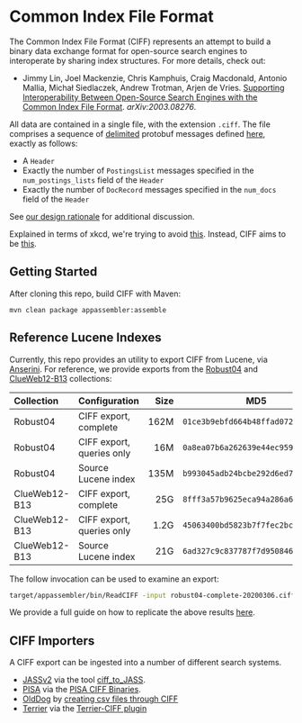 # Common Index File Format

The Common Index File Format (CIFF) represents an attempt to build a binary data exchange format for open-source search engines to interoperate by sharing index structures.
For more details, check out:

+ Jimmy Lin, Joel Mackenzie, Chris Kamphuis, Craig Macdonald, Antonio Mallia, Michał Siedlaczek, Andrew Trotman, Arjen de Vries. [Supporting Interoperability Between Open-Source Search Engines with the Common Index File Format](https://arxiv.org/abs/2003.08276). _arXiv:2003.08276_.

All data are contained in a single file, with the extension `.ciff`.
The file comprises a sequence of [delimited](https://developers.google.com/protocol-buffers/docs/techniques) protobuf messages defined [here](src/main/protobuf/CommonIndexFileFormat.proto), exactly as follows:

+ A `Header`
+ Exactly the number of `PostingsList` messages specified in the `num_postings_lists` field of the `Header`
+ Exactly the number of `DocRecord` messages specified in the `num_docs` field of the `Header`

See [our design rationale](design-rationale.md) for additional discussion.

Explained in terms of xkcd, we're trying to avoid [this](https://xkcd.com/927/).
Instead, CIFF aims to be [this](https://xkcd.com/1406/).

## Getting Started

After cloning this repo, build CIFF with Maven:

```
mvn clean package appassembler:assemble
```

## Reference Lucene Indexes

Currently, this repo provides an utility to export CIFF from Lucene, via [Anserini](http://anserini.io/).
For reference, we provide exports from the [Robust04](https://github.com/castorini/anserini/blob/master/docs/regressions-robust04.md) and [ClueWeb12-B13](https://github.com/castorini/anserini/blob/master/docs/regressions-cw12b13.md) collections:

| Collection | Configuration | Size | MD5 | Download |
|:-----------|:--------------|-----:|-----|:---------|
| Robust04   | CIFF export, complete | 162M | `01ce3b9ebfd664b48ffad072fbcae076` | [[Dropbox]](https://www.dropbox.com/s/rph6udiqs2k7bfo/robust04-complete-20200306.ciff.gz?dl=0) |
| Robust04   | CIFF export, queries only | 16M | `0a8ea07b6a262639e44ec959c4f53d44` | [[Dropbox]](https://www.dropbox.com/s/02i308p4fe2bqh6/robust04-queries-20200306.ciff.gz?dl=0) | [[Dropbox]]
| Robust04   | Source Lucene index | 135M | `b993045adb24bcbe292d6ed73d5d47b6` | [[Dropbox]](https://www.dropbox.com/s/omh95m1pe5gwhaj/lucene-index-ciff.robust04.20200306.tar.gz?dl=0)
| ClueWeb12-B13   | CIFF export, complete | 25G | `8fff3a57b9625eca94a286a61062ac82` | [[Dropbox]](https://www.dropbox.com/s/nbxpieqqp5z737h/cw12b-complete-20200309.ciff.gz?dl=0)
| ClueWeb12-B13   | CIFF export, queries only | 1.2G | `45063400bd5823b7f7fec2bc5cbb2d36` | [[Dropbox]](https://www.dropbox.com/s/bx82uwx2mdzm8jy/cw12b-queries-20200309.ciff.gz?dl=0)
| ClueWeb12-B13 | Source Lucene index |21G | `6ad327c9c837787f7d9508462e5aa822` | [[Dropbox]](https://www.dropbox.com/s/33lnfrbvr88b999/lucene-index-ciff.cw12b.20200309.tar.gz?dl=0)

The follow invocation can be used to examine an export:

```bash
target/appassembler/bin/ReadCIFF -input robust04-complete-20200306.ciff.gz
```

We provide a full guide on how to replicate the above results [here](anserini-export-guide.md).

## CIFF Importers

A CIFF export can be ingested into a number of different search systems.

+ [JASSv2](https://github.com/andrewtrotman/JASSv2) via the tool [ciff_to_JASS](https://github.com/andrewtrotman/JASSv2/tree/master/tools).
+ [PISA](https://github.com/pisa-engine/pisa) via the [PISA CIFF Binaries](https://github.com/pisa-engine/ciff).
+ [OldDog](https://github.com/chriskamphuis/olddog) by [creating csv files through CIFF](https://github.com/Chriskamphuis/olddog/blob/master/src/main/java/nl/ru/convert/CiffToCsv.java)
+ [Terrier](http://terrier.org) via the [Terrier-CIFF plugin](https://github.com/terrierteam/terrier-ciff)
